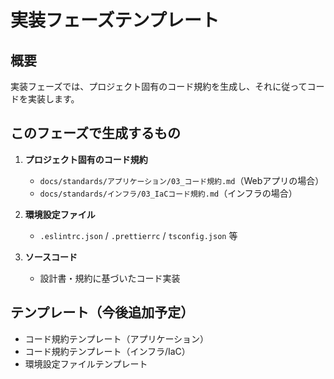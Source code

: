 # 実装フェーズテンプレート

## 概要

実装フェーズでは、プロジェクト固有のコード規約を生成し、それに従ってコードを実装します。

## このフェーズで生成するもの

1. **プロジェクト固有のコード規約**
   - `docs/standards/アプリケーション/03_コード規約.md`（Webアプリの場合）
   - `docs/standards/インフラ/03_IaCコード規約.md`（インフラの場合）

2. **環境設定ファイル**
   - `.eslintrc.json` / `.prettierrc` / `tsconfig.json` 等

3. **ソースコード**
   - 設計書・規約に基づいたコード実装

## テンプレート（今後追加予定）

- コード規約テンプレート（アプリケーション）
- コード規約テンプレート（インフラ/IaC）
- 環境設定ファイルテンプレート
